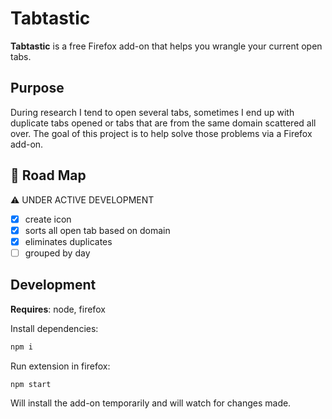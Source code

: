 # Tabtastic

**Tabtastic** is a free Firefox add-on that helps you wrangle your current open tabs.

## Purpose

During research I tend to open several tabs, sometimes I end up with duplicate tabs opened or tabs that are from the same domain scattered all over. The goal of this project is to help solve those problems via a Firefox add-on.

## 🏁 Road Map

⚠️ UNDER ACTIVE DEVELOPMENT

- [x] create icon
- [x] sorts all open tab based on domain
- [x] eliminates duplicates
- [ ] grouped by day

## Development

**Requires**: node, firefox

Install dependencies:

```sh
npm i
```

Run extension in firefox:

```sh
npm start
```

Will install the add-on temporarily and will watch for changes made.
